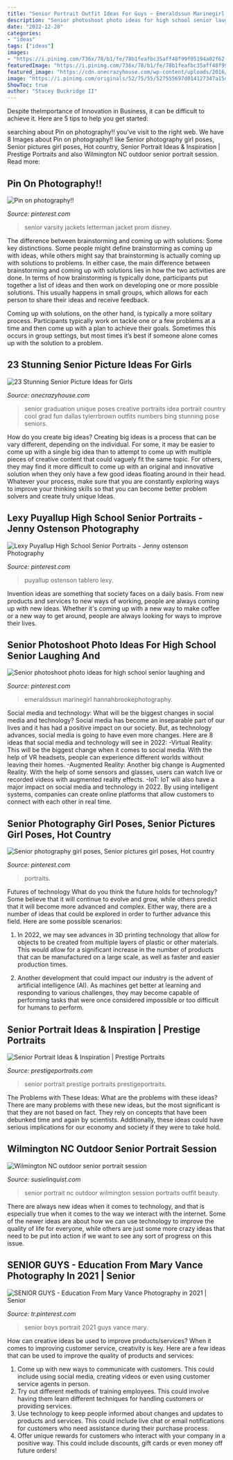```yaml
---
title: "Senior Portrait Outfit Ideas For Guys ~ Emeraldssun Marinegirl Hannahbrookephotography"
description: "Senior photoshoot photo ideas for high school senior laughing and"
date: "2022-12-28"
categories:
- "ideas"
tags: ["ideas"]
images:
- "https://i.pinimg.com/736x/78/b1/fe/78b1feafbc35aff48f99f05194a02f62.jpg"
featuredImage: "https://i.pinimg.com/736x/78/b1/fe/78b1feafbc35aff48f99f05194a02f62.jpg"
featured_image: "https://cdn.onecrazyhouse.com/wp-content/uploads/2016/08/different-poses-with-year-numbers.jpg"
image: "https://i.pinimg.com/originals/52/75/55/527555697d014127347a15d3dd5073ab.jpg"
ShowToc: true
author: "Stacey Buckridge II"
---
```



Despite theImportance of Innovation in Business, it can be difficult to achieve it. Here are 5 tips to help you get started: 

	

		
searching about Pin on photography!! you've visit to the right web. We have 8 Images about Pin on photography!! like Senior photography girl poses, Senior pictures girl poses, Hot country, Senior Portrait Ideas &amp; Inspiration | Prestige Portraits and also Wilmington NC outdoor senior portrait session. Read more:
		
    
## Pin On Photography!!

<img loading=lazy src="https://i.pinimg.com/736x/80/91/7b/80917b8c00b025a3b22afc6305147a85--senior-pictures-photography.jpg" onerror="this.onerror=null;this.src='https://tse4.mm.bing.net/th?id=OIP.7c3ZI9UJsLs9B0qCniCwKwC7Es&amp;pid=15.1';" alt="Pin on photography!!">

_Source: pinterest.com_

>senior varsity jackets letterman jacket prom disney. 

	

The difference between brainstorming and coming up with solutions: Some key distinctions.
Some people might define brainstorming as coming up with ideas, while others might say that brainstorming is actually coming up with solutions to problems. In either case, the main difference between brainstorming and coming up with solutions lies in how the two activities are done.
In terms of how brainstorming is typically done, participants put together a list of ideas and then work on developing one or more possible solutions. This usually happens in small groups, which allows for each person to share their ideas and receive feedback.

Coming up with solutions, on the other hand, is typically a more solitary process. Participants typically work on tackle one or a few problems at a time and then come up with a plan to achieve their goals. Sometimes this occurs in group settings, but most times it’s best if someone alone comes up with the solution to a problem.

    
## 23 Stunning Senior Picture Ideas For Girls

<img loading=lazy src="https://cdn.onecrazyhouse.com/wp-content/uploads/2016/08/different-poses-with-year-numbers.jpg" onerror="this.onerror=null;this.src='https://tse3.mm.bing.net/th?id=OIP.qbiaQ06SsY26GD1JWOtYuwHaE8&amp;pid=15.1';" alt="23 Stunning Senior Picture Ideas for Girls">

_Source: onecrazyhouse.com_

>senior graduation unique poses creative portraits idea portrait country cool grad fun dallas tylerrbrown outfits numbers bing stunning pose seniors. 

	

How do you create big ideas?
Creating big ideas is a process that can be vary different, depending on the individual. For some, it may be easier to come up with a single big idea than to attempt to come up with multiple pieces of creative content that could vaguely fit the same topic. For others, they may find it more difficult to come up with an original and innovative solution when they only have a few good ideas floating around in their head. Whatever your process, make sure that you are constantly exploring ways to improve your thinking skills so that you can become better problem solvers and create truly unique Ideas.

    
## Lexy Puyallup High School Senior Portraits - Jenny Ostenson Photography

<img loading=lazy src="https://i.pinimg.com/736x/f5/d3/b1/f5d3b1e9198daf92f4a34ae7581a43e2.jpg" onerror="this.onerror=null;this.src='https://tse1.mm.bing.net/th?id=OIP.f6ctvbi0XpXC-tK4O9uFjgHaLF&amp;pid=15.1';" alt="Lexy Puyallup High School Senior Portraits - Jenny ostenson Photography">

_Source: pinterest.com_

>puyallup ostenson tablero lexy. 

	

Invention ideas are something that society faces on a daily basis. From new products and services to new ways of working, people are always coming up with new ideas. Whether it's coming up with a new way to make coffee or a new way to get around, people are always looking for ways to improve their lives. 

    
## Senior Photoshoot Photo Ideas For High School Senior Laughing And

<img loading=lazy src="https://i.pinimg.com/originals/52/75/55/527555697d014127347a15d3dd5073ab.jpg" onerror="this.onerror=null;this.src='https://tse2.mm.bing.net/th?id=OIP.OZ9rS6XBDQ7cjQkxr0baNgHaLG&amp;pid=15.1';" alt="Senior photoshoot photo ideas for high school senior laughing and">

_Source: pinterest.com_

>emeraldssun marinegirl hannahbrookephotography. 

	

Social media and technology: What will be the biggest changes in social media and technology?
Social media has become an inseparable part of our lives and it has had a positive impact on our society. But, as technology advances, social media is going to have even more changes. Here are 8 ideas that social media and technology will see in 2022: 
-Virtual Reality: This will be the biggest change when it comes to social media. With the help of VR headsets, people can experience different worlds without leaving their homes. 
-Augmented Reality: Another big change is Augmented Reality. With the help of some sensors and glasses, users can watch live or recorded videos with augmented reality effects. 
-IoT: IoT will also have a major impact on social media and technology in 2022. By using intelligent systems, companies can create online platforms that allow customers to connect with each other in real time.

    
## Senior Photography Girl Poses, Senior Pictures Girl Poses, Hot Country

<img loading=lazy src="https://i.pinimg.com/736x/78/b1/fe/78b1feafbc35aff48f99f05194a02f62.jpg" onerror="this.onerror=null;this.src='https://tse4.mm.bing.net/th?id=OIP.k94I-tylPYMbTfU7-4Lx7gHaLF&amp;pid=15.1';" alt="Senior photography girl poses, Senior pictures girl poses, Hot country">

_Source: pinterest.com_

>portraits. 

	

Futures of technology
What do you think the future holds for technology? Some believe that it will continue to evolve and grow, while others predict that it will become more advanced and complex. Either way, there are a number of ideas that could be explored in order to further advance this field. Here are some possible scenarios:
1) In 2022, we may see advances in 3D printing technology that allow for objects to be created from multiple layers of plastic or other materials. This would allow for a significant increase in the number of products that can be manufactured on a large scale, as well as faster and easier production times.

2) Another development that could impact our industry is the advent of artificial intelligence (AI). As machines get better at learning and responding to various challenges, they may become capable of performing tasks that were once considered impossible or too difficult for humans to perform.

    
## Senior Portrait Ideas &amp; Inspiration | Prestige Portraits

<img loading=lazy src="https://prestigeportraits.com/wp-content/themes/prestige/assets/build/images/galleries/gallery-2/gallery-image-5.jpg" onerror="this.onerror=null;this.src='https://tse3.mm.bing.net/th?id=OIP.821f5QoOCO9wp97j2fdPIgHaLG&amp;pid=15.1';" alt="Senior Portrait Ideas &amp; Inspiration | Prestige Portraits">

_Source: prestigeportraits.com_

>senior portrait prestige portraits prestigeportraits. 

	

The Problems with These Ideas: What are the problems with these ideas?
There are many problems with these new ideas, but the most significant is that they are not based on fact. They rely on concepts that have been debunked time and again by scientists. Additionally, these ideas could have serious implications for our economy and society if they were to take hold.

    
## Wilmington NC Outdoor Senior Portrait Session

<img loading=lazy src="http://susielinquist.com/wp-content/uploads/2015/09/0003wilmington-nc-senior-pictures.jpg" onerror="this.onerror=null;this.src='https://tse4.mm.bing.net/th?id=OIP.y4rN2JryHbte8seJ16kaYQHaLG&amp;pid=15.1';" alt="Wilmington NC outdoor senior portrait session">

_Source: susielinquist.com_

>senior portrait nc outdoor wilmington session portraits outfit beauty. 

	

There are always new ideas when it comes to technology, and that is especially true when it comes to the way we interact with the internet. Some of the newer ideas are about how we can use technology to improve the quality of life for everyone, while others are just some more crazy ideas that need to be put into action if we want to see any sort of progress on this issue.

    
## SENIOR GUYS - Education From Mary Vance Photography In 2021 | Senior

<img loading=lazy src="https://i.pinimg.com/736x/b4/0c/a0/b40ca012cfddccbfc3cbd38025c58e78.jpg" onerror="this.onerror=null;this.src='https://tse2.mm.bing.net/th?id=OIP.t8zLj-3iV31FDsnrsAsJ6wHaLG&amp;pid=15.1';" alt="SENIOR GUYS - Education From Mary Vance Photography in 2021 | Senior">

_Source: tr.pinterest.com_

>senior boys portrait 2021 guys vance mary. 

	

How can creative ideas be used to improve products/services?
When it comes to improving customer service, creativity is key. Here are a few ideas that can be used to improve the quality of products and services: 
1. Come up with new ways to communicate with customers. This could include using social media, creating videos or even using customer service agents in person.
2. Try out different methods of training employees. This could involve having them learn different techniques for handling customers or providing services.
3. Use technology to keep people informed about changes and updates to products and services. This could include live chat or email notifications for customers who need assistance during their purchase process.
4. Offer unique rewards for customers who interact with your company in a positive way. This could include discounts, gift cards or even money off future orders!

